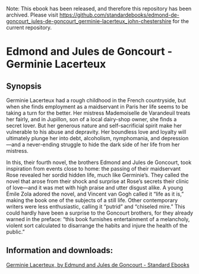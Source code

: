 Note: This ebook has been released, and therefore this repository has been archived. Please visit https://github.com/standardebooks/edmond-de-goncourt_jules-de-goncourt_germinie-lacerteux_john-chestershire for the current repository.

# Edmond and Jules de Goncourt - Germinie Lacerteux

## Synopsis
Germinie Lacerteux had a rough childhood in the French countryside, but when she finds employment as a maidservant in Paris her life seems to be taking a turn for the better. Her mistress Mademoiselle de Varandeuil treats her fairly, and in Jupillon, son of a local dairy-shop owner, she finds a secret lover. But her generous nature and self-sacrificial spirit make her vulnerable to his abuse and depravity. Her boundless love and loyalty will ultimately plunge her into debt, alcoholism, nymphomania, and depression—and a never-ending struggle to hide the dark side of her life from her mistress.

In this, their fourth novel, the brothers Edmond and Jules de Goncourt, took inspiration from events close to home: the passing of their maidservant Rose revealed her sordid hidden life, much like Germinie’s. They called the novel that arose from their shock and surprise at Rose’s secrets their clinic of love—and it was met with high praise and utter disgust alike. A young Émile Zola adored the novel, and Vincent van Gogh called it “life as it is,” making the book one of the subjects of a still life. Other contemporary writers were less enthusiastic, calling it “putrid” and “chiseled mire.” This could hardly have been a surprise to the Goncourt brothers, for they already warned in the preface: “this book furnishes entertainment of a melancholy, violent sort calculated to disarrange the habits and injure the health of the public.”

## Information and downloads:
[Germinie Lacerteux, by Edmund and Jules de Goncourt - Standard Ebooks](https://standardebooks.org/ebooks/edmond-de-goncourt_jules-de-goncourt/germinie-lacerteux/john-chestershire)
